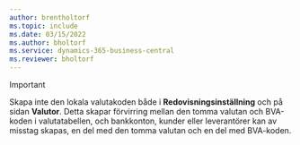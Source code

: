 ```yaml
---
author: brentholtorf
ms.topic: include
ms.date: 03/15/2022
ms.author: bholtorf
ms.service: dynamics-365-business-central
ms.reviewer: bholtorf
---
```

> [!Important]
> Skapa inte den lokala valutakoden både i **Redovisningsinställning** och på sidan **Valutor**. Detta skapar förvirring mellan den tomma valutan och BVA-koden i valutatabellen, och bankkonton, kunder eller leverantörer kan av misstag skapas, en del med den tomma valutan och en del med BVA-koden.